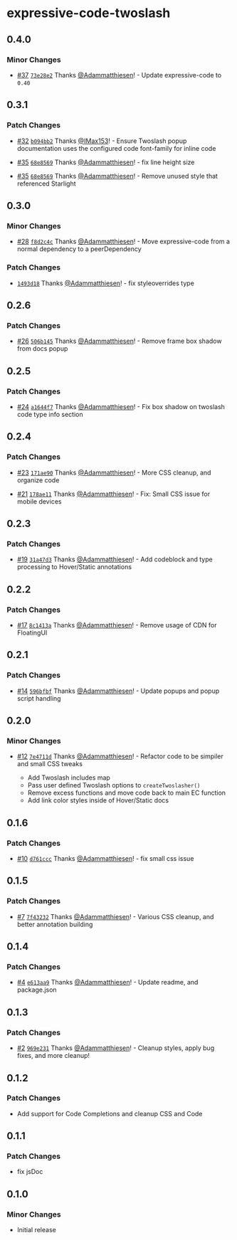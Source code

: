 # expressive-code-twoslash

## 0.4.0

### Minor Changes

- [#37](https://github.com/MatthiesenXYZ/EC-Plugins/pull/37) [`73e28e2`](https://github.com/MatthiesenXYZ/EC-Plugins/commit/73e28e2f163b72988bc8a0ffdf5891c5ec1be1f5) Thanks [@Adammatthiesen](https://github.com/Adammatthiesen)! - Update expressive-code to `0.40`

## 0.3.1

### Patch Changes

- [#32](https://github.com/MatthiesenXYZ/EC-Plugins/pull/32) [`b094bb2`](https://github.com/MatthiesenXYZ/EC-Plugins/commit/b094bb2c5b035b66d287c5c57c548e7439d4f788) Thanks [@IMax153](https://github.com/IMax153)! - Ensure Twoslash popup documentation uses the configured code font-family for inline code

- [#35](https://github.com/MatthiesenXYZ/EC-Plugins/pull/35) [`68e8569`](https://github.com/MatthiesenXYZ/EC-Plugins/commit/68e8569b46fec127ad9425381a96eba8a07cb0a5) Thanks [@Adammatthiesen](https://github.com/Adammatthiesen)! - fix line height size

- [#35](https://github.com/MatthiesenXYZ/EC-Plugins/pull/35) [`68e8569`](https://github.com/MatthiesenXYZ/EC-Plugins/commit/68e8569b46fec127ad9425381a96eba8a07cb0a5) Thanks [@Adammatthiesen](https://github.com/Adammatthiesen)! - Remove unused style that referenced Starlight

## 0.3.0

### Minor Changes

- [#28](https://github.com/MatthiesenXYZ/EC-Plugins/pull/28) [`f8d2c4c`](https://github.com/MatthiesenXYZ/EC-Plugins/commit/f8d2c4cf5da8062e91ec0a4c936c0ef14cbc8ce9) Thanks [@Adammatthiesen](https://github.com/Adammatthiesen)! - Move expressive-code from a normal dependency to a peerDependency

### Patch Changes

- [`1493d18`](https://github.com/MatthiesenXYZ/EC-Plugins/commit/1493d18de2555a6503d748366c398f3900882238) Thanks [@Adammatthiesen](https://github.com/Adammatthiesen)! - fix styleoverrides type

## 0.2.6

### Patch Changes

- [#26](https://github.com/MatthiesenXYZ/EC-Plugins/pull/26) [`506b145`](https://github.com/MatthiesenXYZ/EC-Plugins/commit/506b1451101e6ce8fb79022d3f0f0e308eb726b0) Thanks [@Adammatthiesen](https://github.com/Adammatthiesen)! - Remove frame box shadow from docs popup

## 0.2.5

### Patch Changes

- [#24](https://github.com/MatthiesenXYZ/EC-Plugins/pull/24) [`a1644f7`](https://github.com/MatthiesenXYZ/EC-Plugins/commit/a1644f71ad599c74a3786535364d46d11920a3a3) Thanks [@Adammatthiesen](https://github.com/Adammatthiesen)! - Fix box shadow on twoslash code type info section

## 0.2.4

### Patch Changes

- [#23](https://github.com/MatthiesenXYZ/EC-Plugins/pull/23) [`171ae90`](https://github.com/MatthiesenXYZ/EC-Plugins/commit/171ae90efaee993462d3e9f67cf0ac694b91558a) Thanks [@Adammatthiesen](https://github.com/Adammatthiesen)! - More CSS cleanup, and organize code

- [#21](https://github.com/MatthiesenXYZ/EC-Plugins/pull/21) [`178ae11`](https://github.com/MatthiesenXYZ/EC-Plugins/commit/178ae117fd505e30cee8e40d0500f81c62378572) Thanks [@Adammatthiesen](https://github.com/Adammatthiesen)! - Fix: Small CSS issue for mobile devices

## 0.2.3

### Patch Changes

- [#19](https://github.com/MatthiesenXYZ/EC-Plugins/pull/19) [`31a47d3`](https://github.com/MatthiesenXYZ/EC-Plugins/commit/31a47d3abd1e3c08b3a28114ce342408ff90daf9) Thanks [@Adammatthiesen](https://github.com/Adammatthiesen)! - Add codeblock and type processing to Hover/Static annotations

## 0.2.2

### Patch Changes

- [#17](https://github.com/MatthiesenXYZ/EC-Plugins/pull/17) [`8c1413a`](https://github.com/MatthiesenXYZ/EC-Plugins/commit/8c1413a45f7477d36d6a1570fbfcfe03d5221b43) Thanks [@Adammatthiesen](https://github.com/Adammatthiesen)! - Remove usage of CDN for FloatingUI

## 0.2.1

### Patch Changes

- [#14](https://github.com/MatthiesenXYZ/EC-Plugins/pull/14) [`596bfbf`](https://github.com/MatthiesenXYZ/EC-Plugins/commit/596bfbfba26bef59ea3ee3e39bf7d1e6dd56954d) Thanks [@Adammatthiesen](https://github.com/Adammatthiesen)! - Update popups and popup script handling

## 0.2.0

### Minor Changes

- [#12](https://github.com/MatthiesenXYZ/EC-Plugins/pull/12) [`7e4711d`](https://github.com/MatthiesenXYZ/EC-Plugins/commit/7e4711daebf5cc34d1e1aae9efd375203e8bcc96) Thanks [@Adammatthiesen](https://github.com/Adammatthiesen)! - Refactor code to be simpiler and small CSS tweaks

  - Add Twoslash includes map
  - Pass user defined Twoslash options to `createTwoslasher()`
  - Remove excess functions and move code back to main EC function
  - Add link color styles inside of Hover/Static docs

## 0.1.6

### Patch Changes

- [#10](https://github.com/MatthiesenXYZ/EC-Plugins/pull/10) [`d761ccc`](https://github.com/MatthiesenXYZ/EC-Plugins/commit/d761cccef66c9410d4c8ff5e6a44594b75a5ccc1) Thanks [@Adammatthiesen](https://github.com/Adammatthiesen)! - fix small css issue

## 0.1.5

### Patch Changes

- [#7](https://github.com/MatthiesenXYZ/EC-Plugins/pull/7) [`7f43232`](https://github.com/MatthiesenXYZ/EC-Plugins/commit/7f43232b275c01c7d92d327383673a7c9343b10c) Thanks [@Adammatthiesen](https://github.com/Adammatthiesen)! - Various CSS cleanup, and better annotation building

## 0.1.4

### Patch Changes

- [#4](https://github.com/MatthiesenXYZ/EC-Plugins/pull/4) [`e613aa9`](https://github.com/MatthiesenXYZ/EC-Plugins/commit/e613aa93a6179b0eda0e3144080c7a3985f0eeb8) Thanks [@Adammatthiesen](https://github.com/Adammatthiesen)! - Update readme, and package.json

## 0.1.3

### Patch Changes

- [#2](https://github.com/MatthiesenXYZ/EC-Plugins/pull/2) [`969e231`](https://github.com/MatthiesenXYZ/EC-Plugins/commit/969e2316630b111e3a35b96fa9540cd8ccc086e9) Thanks [@Adammatthiesen](https://github.com/Adammatthiesen)! - Cleanup styles, apply bug fixes, and more cleanup!

## 0.1.2

### Patch Changes

- Add support for Code Completions and cleanup CSS and Code

## 0.1.1

### Patch Changes

- fix jsDoc

## 0.1.0

### Minor Changes

- Initial release
